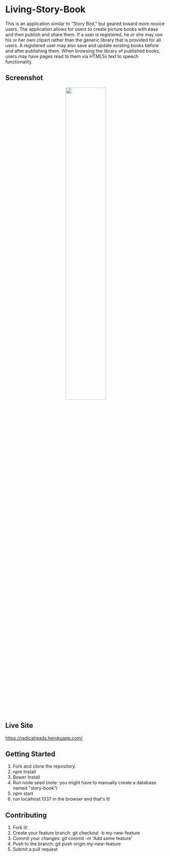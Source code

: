 # Living-Story-Book
This is an application similar to "Story Bird," but geared toward more novice users. The application allows for users to create picture books with ease and then publish and share them.  If a user is registered, he or she may use his or her own clipart rather than the generic library that is provided for all users.  A registered user may also save and update existing books before and after publishing them.  When browsing the library of published books, users may have pages read to them via HTML5s text to speech functionality.

## Screenshot
<p align="center">
  <img src="https://nasser85.github.io/personal-site/story.png" width="50%"/>
</p>

## Live Site
https://radicalreads.herokuapp.com/

## Getting Started
1) Fork and clone the repository.  
2) npm Install  
3) Bower Install  
4) Run node seed (note: you might have to manually create a database named "story-book")  
5) npm start  
6) run localhost:1337 in the browser and that's it!  

## Contributing
1) Fork it!  
2) Create your feature branch: git checkout -b my-new-feature  
3) Commit your changes: git commit -m 'Add some feature'  
4) Push to the branch: git push origin my-new-feature  
5) Submit a pull request  

